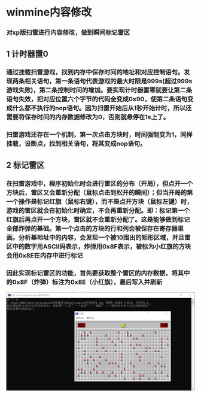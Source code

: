 # winmine内容修改
### 对xp版扫雷进行内容修改，做到瞬间标记雷区
## 1 计时器置0
### 通过挂载扫雷游戏，找到内存中保存时间的地址和对应控制语句。发现两条相关语句，第一条语句代表游戏的最大时限是999s(超过999s游戏失败)，第二条控制时间的增加。要实现计时器置零就要让第二条语句失效，把对应位置六个字节的代码全变成0x90，使第二条语句变成什么都不执行的nop语句。因为扫雷开始后从1秒开始计时，所以还需要将保存时间的内存数据修改为0，否则就悬停在1s上了。
### 扫雷游戏还存在一个机制，第一次点击方块时，时间强制变为1，同样挂载，设断点，找到相关语句，将其变成nop语句。
## 2 标记雷区
### 在扫雷游戏中，程序初始化时会进行雷区的分布（开局），但点开一个方块后，雷区又会重新分配（鼠标点击到松开的瞬间）；但当开局的第一个操作是标记红旗（鼠标右键），而不是点开方块（鼠标左键）时，游戏的雷区就会在初始化时确定，不会再重新分配。即：标记第一个红旗后再点开一个方块，雷区就不会重新分配了。这是能够做到标记全部炸弹的基础。第一个点击的方块的行和列会被保存在寄存器里面。分析基地址中的内容，会发现一个被10围出的矩形区域，并且雷区中的数字用ASCII码表示，炸弹用0x8F表示，被标为小红旗的方块会用0x8E在内存中进行标记
### 因此实现标记雷区的功能，首先要获取整个雷区的内存数据，将其中的0x8F（炸弹）标注为0x8E（小红旗），最后写入并刷新
![结果](演示.png)